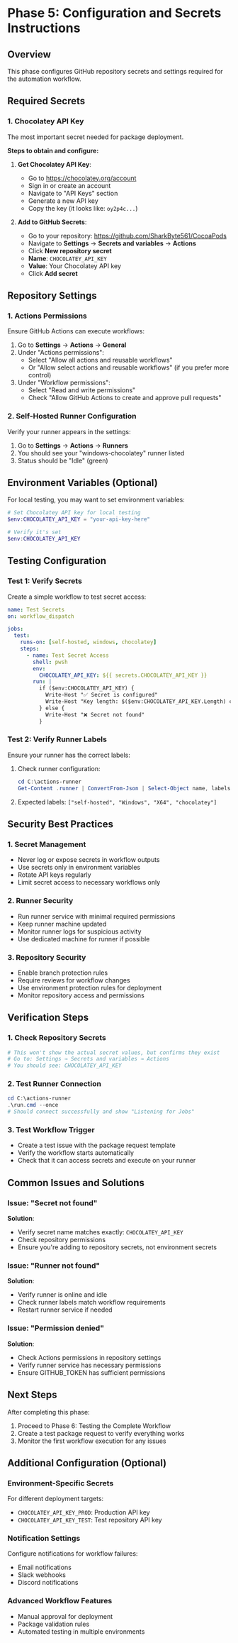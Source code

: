 # Phase 5: Configuration and Secrets Instructions

## Overview
This phase configures GitHub repository secrets and settings required for the automation workflow.

## Required Secrets

### 1. Chocolatey API Key
The most important secret needed for package deployment.

**Steps to obtain and configure:**

1. **Get Chocolatey API Key**:
   - Go to https://chocolatey.org/account
   - Sign in or create an account
   - Navigate to "API Keys" section
   - Generate a new API key
   - Copy the key (it looks like: `oy2p4c...`)

2. **Add to GitHub Secrets**:
   - Go to your repository: https://github.com/SharkByte561/CocoaPods
   - Navigate to **Settings** → **Secrets and variables** → **Actions**
   - Click **New repository secret**
   - **Name**: `CHOCOLATEY_API_KEY`
   - **Value**: Your Chocolatey API key
   - Click **Add secret**

## Repository Settings

### 1. Actions Permissions
Ensure GitHub Actions can execute workflows:

1. Go to **Settings** → **Actions** → **General**
2. Under "Actions permissions":
   - Select "Allow all actions and reusable workflows"
   - Or "Allow select actions and reusable workflows" (if you prefer more control)
3. Under "Workflow permissions":
   - Select "Read and write permissions"
   - Check "Allow GitHub Actions to create and approve pull requests"

### 2. Self-Hosted Runner Configuration
Verify your runner appears in the settings:

1. Go to **Settings** → **Actions** → **Runners**
2. You should see your "windows-chocolatey" runner listed
3. Status should be "Idle" (green)

## Environment Variables (Optional)

For local testing, you may want to set environment variables:

```powershell
# Set Chocolatey API key for local testing
$env:CHOCOLATEY_API_KEY = "your-api-key-here"

# Verify it's set
$env:CHOCOLATEY_API_KEY
```

## Testing Configuration

### Test 1: Verify Secrets
Create a simple workflow to test secret access:

```yaml
name: Test Secrets
on: workflow_dispatch

jobs:
  test:
    runs-on: [self-hosted, windows, chocolatey]
    steps:
      - name: Test Secret Access
        shell: pwsh
        env:
          CHOCOLATEY_API_KEY: ${{ secrets.CHOCOLATEY_API_KEY }}
        run: |
          if ($env:CHOCOLATEY_API_KEY) {
            Write-Host "✅ Secret is configured"
            Write-Host "Key length: $($env:CHOCOLATEY_API_KEY.Length) characters"
          } else {
            Write-Host "❌ Secret not found"
          }
```

### Test 2: Verify Runner Labels
Ensure your runner has the correct labels:

1. Check runner configuration:
   ```powershell
   cd C:\actions-runner
   Get-Content .runner | ConvertFrom-Json | Select-Object name, labels
   ```

2. Expected labels: `["self-hosted", "Windows", "X64", "chocolatey"]`

## Security Best Practices

### 1. Secret Management
- Never log or expose secrets in workflow outputs
- Use secrets only in environment variables
- Rotate API keys regularly
- Limit secret access to necessary workflows only

### 2. Runner Security
- Run runner service with minimal required permissions
- Keep runner machine updated
- Monitor runner logs for suspicious activity
- Use dedicated machine for runner if possible

### 3. Repository Security
- Enable branch protection rules
- Require reviews for workflow changes
- Use environment protection rules for deployment
- Monitor repository access and permissions

## Verification Steps

### 1. Check Repository Secrets
```powershell
# This won't show the actual secret values, but confirms they exist
# Go to: Settings → Secrets and variables → Actions
# You should see: CHOCOLATEY_API_KEY
```

### 2. Test Runner Connection
```powershell
cd C:\actions-runner
.\run.cmd --once
# Should connect successfully and show "Listening for Jobs"
```

### 3. Test Workflow Trigger
- Create a test issue with the package request template
- Verify the workflow starts automatically
- Check that it can access secrets and execute on your runner

## Common Issues and Solutions

### Issue: "Secret not found"
**Solution**: 
- Verify secret name matches exactly: `CHOCOLATEY_API_KEY`
- Check repository permissions
- Ensure you're adding to repository secrets, not environment secrets

### Issue: "Runner not found"
**Solution**:
- Verify runner is online and idle
- Check runner labels match workflow requirements
- Restart runner service if needed

### Issue: "Permission denied"
**Solution**:
- Check Actions permissions in repository settings
- Verify runner service has necessary permissions
- Ensure GITHUB_TOKEN has sufficient permissions

## Next Steps
After completing this phase:
1. Proceed to Phase 6: Testing the Complete Workflow
2. Create a test package request to verify everything works
3. Monitor the first workflow execution for any issues

## Additional Configuration (Optional)

### Environment-Specific Secrets
For different deployment targets:
- `CHOCOLATEY_API_KEY_PROD`: Production API key
- `CHOCOLATEY_API_KEY_TEST`: Test repository API key

### Notification Settings
Configure notifications for workflow failures:
- Email notifications
- Slack webhooks
- Discord notifications

### Advanced Workflow Features
- Manual approval for deployment
- Package validation rules
- Automated testing in multiple environments
